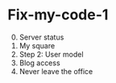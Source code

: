 # Fix-my-code-1
0. Server status
1. My square
2. Step 2: User model
3. Blog access
4. Never leave the office